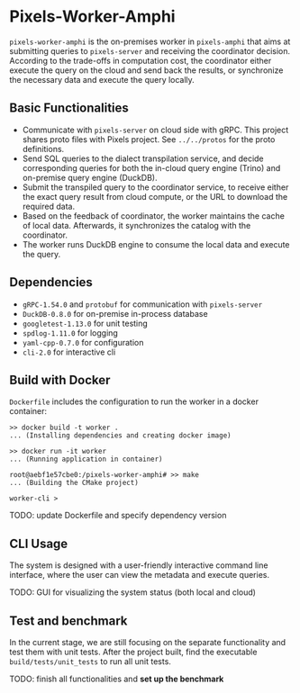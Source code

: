 # Pixels-Worker-Amphi

`pixels-worker-amphi` is the on-premises worker in `pixels-amphi` that aims at submitting queries to 
`pixels-server` and receiving the coordinator decision. According to the trade-offs in computation cost, 
the coordinator either execute the query on the cloud and send back the results, or synchronize the 
necessary data and execute the query locally.

## Basic Functionalities

- Communicate with `pixels-server` on cloud side with gRPC. This project shares proto files with Pixels project.
See `../../protos` for the proto definitions.
- Send SQL queries to the dialect transpilation service, and decide corresponding queries for both the 
in-cloud query engine (Trino) and on-premise query engine (DuckDB).
- Submit the transpiled query to the coordinator service, to receive either the 
exact query result from cloud compute, or the URL to download the required data.
- Based on the feedback of coordinator, the worker maintains the cache of local data. Afterwards, 
it synchronizes the catalog with the coordinator.
- The worker runs DuckDB engine to consume the local data and execute the query.

## Dependencies

- `gRPC-1.54.0` and `protobuf` for communication with `pixels-server`
- `DuckDB-0.8.0` for on-premise in-process database
- `googletest-1.13.0` for unit testing
- `spdlog-1.11.0` for logging
- `yaml-cpp-0.7.0` for configuration
- `cli-2.0` for interactive cli

## Build with Docker

`Dockerfile` includes the configuration to run the worker in a docker container:
```
>> docker build -t worker .
... (Installing dependencies and creating docker image)

>> docker run -it worker
... (Running application in container)

root@aebf1e57cbe0:/pixels-worker-amphi# >> make
... (Building the CMake project)

worker-cli > 
```

TODO: update Dockerfile and specify dependency version

## CLI Usage

The system is designed with a user-friendly interactive command line interface,
where the user can view the metadata and execute queries.

TODO: GUI for visualizing the system status (both local and cloud)

## Test and benchmark

In the current stage, we are still focusing on the separate functionality
and test them with unit tests. After the project built, find the executable
`build/tests/unit_tests` to run all unit tests.

TODO: finish all functionalities and **set up the benchmark**